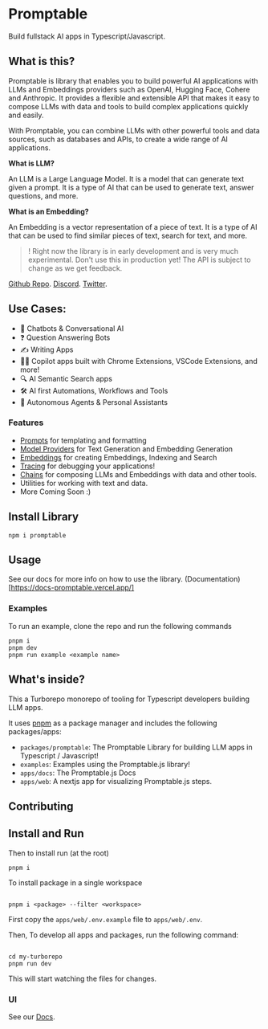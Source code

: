 # Promptable

Build fullstack AI apps in Typescript/Javascript.

## What is this?

Promptable is library that enables you to build powerful AI applications with LLMs and Embeddings providers such as OpenAI, Hugging Face, Cohere and Anthropic. It provides a flexible and extensible API that makes it easy to compose LLMs with data and tools to build complex applications quickly and easily.

With Promptable, you can combine LLMs with other powerful tools and data sources, such as databases and APIs, to create a wide range of AI applications.

**What is LLM?**

An LLM is a Large Language Model. It is a model that can generate text given a prompt. It is a type of AI that can be used to generate text, answer questions, and more.

**What is an Embedding?**

An Embedding is a vector representation of a piece of text. It is a type of AI that can be used to find similar pieces of text, search for text, and more.

> ! Right now the library is in early development and is very much experimental. Don't use this in production yet! The API is subject to change as we get feedback.

[Github Repo](https://github.com/cfortuner/promptable).
[Discord](https://discord.gg/SYmACWTf6V).
[Twitter](https://twitter.com/promptableai).

## Use Cases:

- 💬 Chatbots & Conversational AI
- ❓ Question Answering Bots
- ✍️ Writing Apps
- 🧑‍✈️ Copilot apps built with Chrome Extensions, VSCode Extensions, and more!
- 🔍 AI Semantic Search apps
- 🛠️ AI first Automations, Workflows and Tools
- 🤖 Autonomous Agents & Personal Assistants

### Features

- [Prompts](./apps/docs/docs/modules/prompts.md) for templating and formatting
- [Model Providers](./apps/docs/docs/modules/model-providers.md) for Text Generation and Embedding Generation
- [Embeddings](./apps/docs/docs/modules/embeddings.md) for creating Embeddings, Indexing and Search
- [Tracing](./apps/docs/docs/modules/tracing.md) for debugging your applications!
- [Chains](./apps/docs/docs/modules/chains.md) for composing LLMs and Embeddings with data and other tools.
- Utilities for working with text and data.
- More Coming Soon :)

## Install Library

`npm i promptable`

## Usage

See our docs for more info on how to use the library.
(Documentation)[https://docs-promptable.vercel.app/]

### Examples

To run an example, clone the repo and run the following commands

```
pnpm i
pnpm dev
pnpm run example <example name>
```

## What's inside?

This a Turborepo monorepo of tooling for Typescript developers building LLM apps.

It uses [pnpm](https://pnpm.io) as a package manager and includes the following packages/apps:

- `packages/promptable`: The Promptable Library for building LLM apps in Typescript / Javascript!
- `examples`: Examples using the Promptable.js library!
- `apps/docs`: The Promptable.js Docs
- `apps/web`: A nextjs app for visualizing Promptable.js steps.

## Contributing

## Install and Run

Then to install run (at the root)

```
pnpm i

```

To install package in a single workspace

```

pnpm i <package> --filter <workspace>

```

First copy the `apps/web/.env.example` file to `apps/web/.env`.

Then, To develop all apps and packages, run the following command:

```

cd my-turborepo
pnpm run dev

```

This will start watching the files for changes.

### UI

See our [Docs](https://docs-promptable.vercel.app/docs/modules/tracing#tracing-ui).
